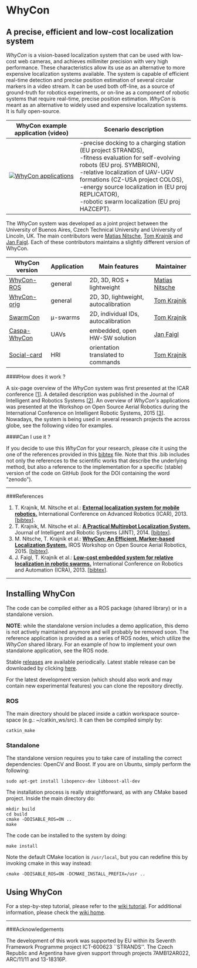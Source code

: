 # WhyCon
## A precise, efficient and low-cost localization system

_WhyCon_ is a vision-based localization system that can be used with low-cost web cameras, and achieves millimiter precision with very high performance.
These characteristics allow its use as an alternative to more expensive localization systems available. 
The system is capable of efficient real-time detection and precise position estimation of several circular markers in a video stream. 
It can be used both off-line, as a source of ground-truth for robotics experiments, or on-line as a component of robotic systems that require real-time, precise position estimation.
_WhyCon_ is meant as an alternative to widely used and expensive localization systems. It is fully open-source.


| WhyCon example application (video)  | Scenario description |
| ------ | ----------- |
|[![WhyCon applications](https://raw.githubusercontent.com/wiki/gestom/WhyCon/pics/whycon.png)](https://www.youtube.com/watch?v=KgKrN8_EmUA"AAAA")|-precise docking to a charging station (EU project STRANDS),<br/> -fitness evaluation for self-evolving robots (EU proj. SYMBRION),<br/>-relative localization of UAV-UGV formations (CZ-USA project COLOS),<br/>-energy source localization in (EU proj REPLICATOR),<br/>-robotic swarm localization (EU proj HAZCEPT).|

The _WhyCon_ system was developed as a joint project between the University of Buenos Aires, Czech Technical University and University of Lincoln, UK.
The main contributors were [Matias Nitsche](https://scholar.google.co.uk/citations?user=Z0hQoRUAAAAJ&hl=en&oi=ao), [Tom Krajnik](http://scholar.google.co.uk/citations?user=Qv3nqgsAAAAJ&hl=en&oi=ao) and [Jan Faigl](https://scholar.google.co.uk/citations?user=-finD_sAAAAJ&hl=en). Each of these contributors maintains a slightly different version of WhyCon.

| WhyCon version  | Application | Main features | Maintainer|
| --------------- | ----------- | ------ | ----- |
| [WhyCon-ROS](.) | general | 2D, 3D, ROS + lightweight | [Matias Nitsche](https://scholar.google.co.uk/citations?user=Z0hQoRUAAAAJ&hl=en&oi=ao) |
| [WhyCon-orig](http://labe.felk.cvut.cz/~tkrajnik/circle_detector/) | general | 2D, 3D, lightweight, autocalibration | [Tom Krajnik](http://scholar.google.co.uk/citations?user=Qv3nqgsAAAAJ&hl=en&oi=ao)|
| [SwarmCon](https://github.com/gestom/CosPhi/tree/master/Localization) | μ-swarms | 2D, individual IDs, autocalibration | [Tom Krajnik](http://scholar.google.co.uk/citations?user=Qv3nqgsAAAAJ&hl=en&oi=ao) |
| [Caspa-WhyCon](http://robotics.fel.cvut.cz/faigl/caspa/) | UAVs | embedded, open HW-SW solution | [Jan Faigl](https://scholar.google.co.uk/citations?user=-finD_sAAAAJ&hl=en) |
| [Social-card](https://github.com/strands-project/strands_social/tree/hydro-devel/social_card_reader) | HRI | orientation translated to commands  | [Tom Krajnik](http://scholar.google.co.uk/citations?user=Qv3nqgsAAAAJ&hl=en&oi=ao) |

####How does it work ?

A six-page overview of the <i>WhyCon</i> system was first presented at the ICAR conference [[1](#references)].
A detailed description was published in the Journal of Intelligent and Robotics Systems [[2](#references)].
An overview of _WhyCon's_ applications was presented at the Workshop on Open Source Aerial Robotics during the International Conference on Intelligent Robotic Systems, 2015 [[3](#references)].
Nowadays, the system is being used in several research projects the across globe, see the following video for examples.

####Can I use it ?
 
If you decide to use this _WhyCon_ for your research, please cite it using the one of the references provided in this [bibtex](https://github.com/lrse/whycon/blob/master/cite.bib) file.
Note that this .bib includes not only the references to the scientific works that describe the underlying method, but also a reference to the implementation for a specific (stable) version of the code on GitHub (look for the DOI containing the word "zenodo").

------
###References
1. T. Krajník, M. Nitsche et al.: <b>[External localization system for mobile robotics.](http://raw.githubusercontent.com/wiki/gestom/WhyCon/papers/2013_icar_whycon.pdf)</b> International Conference on Advanced Robotics (ICAR), 2013. [[bibtex](http://raw.githubusercontent.com/wiki/gestom/WhyCon/papers/2013_icar_whycon.bib)].
2. T. Krajník, M. Nitsche et al.: <b>[A Practical Multirobot Localization System.](http://raw.githubusercontent.com/wiki/gestom/WhyCon/papers/2015_JINT_whycon.pdf)</b> Journal of Intelligent and Robotic Systems (JINT), 2014. [[bibtex](http://raw.githubusercontent.com/wiki/gestom/WhyCon/papers/2015_JINT_whycon.bib)].
3. M. Nitsche, T. Krajník et al.: <b>[WhyCon: An Efficient, Marker-based Localization System.](http://raw.githubusercontent.com/wiki/gestom/WhyCon/papers/2015_irososar_whycon.pdf)</b> IROS Workshop on Open Source Aerial Robotics, 2015. [[bibtex](http://raw.githubusercontent.com/wiki/gestom/WhyCon/papers/2015_irososar_whycon.bib)].
4. J. Faigl, T. Krajník et al.: <b>[Low-cost embedded system for relative localization in robotic swarms.](http://ieeexplore.ieee.org/xpls/abs_all.jsp?arnumber=6630694)</b> International Conference on Robotics and Automation (ICRA), 2013. [[bibtex](http://raw.githubusercontent.com/wiki/gestom/CosPhi/papers/2013_icra_whycon.bib)].

----

## Installing WhyCon

The code can be compiled either as a ROS package (shared library) or in a standalone version.

**NOTE**: while the standalone version includes a demo application, this demo is not actively maintained anymore and will probably be removed soon. The reference application is provided as a series of ROS nodes, which utilize the _WhyCon_ shared library. For an example of how to implement your own standalone application, see the ROS node.

Stable [releases](https://github.com/lrse/whycon/releases) are available periodically. Latest stable release can be downloaded by clicking [here](https://github.com/lrse/whycon/releases/latest). 

For the latest development version (which should also work and may contain new experimental features) you can clone the repository directly.

### ROS

The main directory should be placed inside a catkin workspace source-space (e.g.: ~/catkin_ws/src).
It can then be compiled simply by:

    catkin_make

### Standalone

The standalone version requires you to take care of installing the correct dependencies: OpenCV and Boost. If you are on Ubuntu, simply perform the following:

    sudo apt-get install libopencv-dev libboost-all-dev

The installation process is really straightforward, as with any CMake based project.
Inside the main directory do:

    mkdir build
    cd build
    cmake -DDISABLE_ROS=ON ..
    make

The code can be installed to the system by doing:

    make install

Note the default CMake location is `/usr/local`, but you can redefine this by invoking cmake in this way instead:

    cmake -DDISABLE_ROS=ON -DCMAKE_INSTALL_PREFIX=/usr ..

## Using WhyCon

For a step-by-step tutorial, please refer to the [wiki tutorial](../../wiki/Tutorial).
For additional information, please check the [wiki home](../../wiki).

----

###Acknowledgements

The development of this work was supported by EU within its Seventh Framework Programme project ICT-600623 ``STRANDS''.
The Czech Republic and Argentina have given support through projects 7AMB12AR022, ARC/11/11 and 13-18316P.


